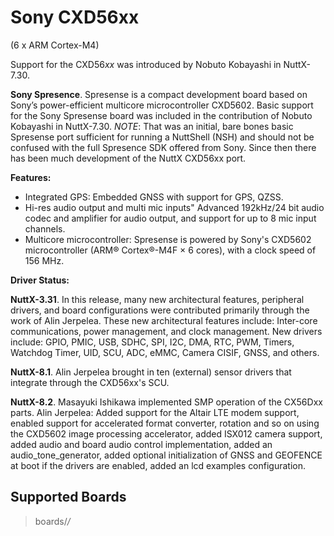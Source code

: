 # Sony CXD56xx

(6 x ARM Cortex-M4)

Support for the CXD56*xx* was introduced by Nobuto Kobayashi in
NuttX-7.30.

**Sony Spresence**. Spresense is a compact development board based on
Sony’s power-efficient multicore microcontroller CXD5602. Basic support
for the Sony Spresense board was included in the contribution of Nobuto
Kobayashi in NuttX-7.30. *NOTE*: That was an initial, bare bones basic
Spresense port sufficient for running a NuttShell (NSH) and should not
be confused with the full Spresence SDK offered from Sony. Since then
there has been much development of the NuttX CXD56xx port.

**Features:**

  - Integrated GPS: Embedded GNSS with support for GPS, QZSS.
  - Hi-res audio output and multi mic inputs" Advanced 192kHz/24 bit
    audio codec and amplifier for audio output, and support for up to 8
    mic input channels.
  - Multicore microcontroller: Spresense is powered by Sony's CXD5602
    microcontroller (ARM® Cortex®-M4F × 6 cores), with a clock speed of
    156 MHz.

**Driver Status:**

**NuttX-3.31**. In this release, many new architectural features,
peripheral drivers, and board configurations were contributed primarily
through the work of Alin Jerpelea. These new architectural features
include: Inter-core communications, power management, and clock
management. New drivers include: GPIO, PMIC, USB, SDHC, SPI, I2C, DMA,
RTC, PWM, Timers, Watchdog Timer, UID, SCU, ADC, eMMC, Camera CISIF,
GNSS, and others.

**NuttX-8.1**. Alin Jerpelea brought in ten (external) sensor drivers
that integrate through the CXD56xx's SCU.

**NuttX-8.2**. Masayuki Ishikawa implemented SMP operation of the
CX56Dxx parts. Alin Jerpelea: Added support for the Altair LTE modem
support, enabled support for accelerated format converter, rotation and
so on using the CXD5602 image processing accelerator, added ISX012
camera support, added audio and board audio control implementation,
added an audio\_tone\_generator, added optional initialization of GNSS
and GEOFENCE at boot if the drivers are enabled, added an lcd examples
configuration.

## Supported Boards

> boards/*/*
